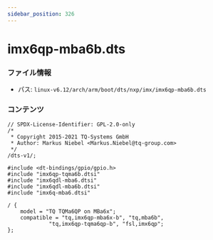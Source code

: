 ```yaml
---
sidebar_position: 326
---
```

# imx6qp-mba6b.dts

### ファイル情報

- パス: `linux-v6.12/arch/arm/boot/dts/nxp/imx/imx6qp-mba6b.dts`

### コンテンツ

```dts
// SPDX-License-Identifier: GPL-2.0-only
/*
 * Copyright 2015-2021 TQ-Systems GmbH
 * Author: Markus Niebel <Markus.Niebel@tq-group.com>
 */
/dts-v1/;

#include <dt-bindings/gpio/gpio.h>
#include "imx6qp-tqma6b.dtsi"
#include "imx6qdl-mba6.dtsi"
#include "imx6qdl-mba6b.dtsi"
#include "imx6q-mba6.dtsi"

/ {
	model = "TQ TQMa6QP on MBa6x";
	compatible = "tq,imx6qp-mba6x-b", "tq,mba6b",
		     "tq,imx6qp-tqma6qp-b", "fsl,imx6qp";
};

```
